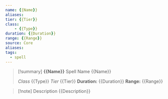 ```yaml
---
name: {{Name}}
aliases: 
tier: {{Tier}}
class: 
	- {{Type}}
duration: {{Duration}}
range: {{Range}}
source: Core
aliases:
tags:
  - spell
---
```


>[!summary] **{{Name}}**
> Spell Name {{Name}}
> 
> *Class* {{Type}}
> *Tier* {{Tier}}
> **Duration:** {{Duration}}
> **Range:** {{Range}}

>[!note] Description
> {{Description}}